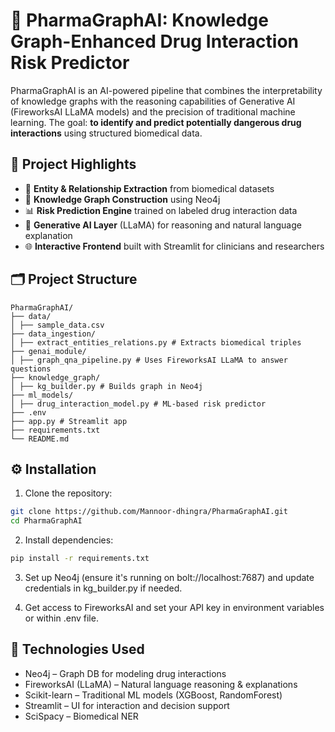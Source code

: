 # 💊 PharmaGraphAI: Knowledge Graph-Enhanced Drug Interaction Risk Predictor

PharmaGraphAI is an AI-powered pipeline that combines the interpretability of knowledge graphs with the reasoning capabilities of Generative AI (FireworksAI LLaMA models) and the precision of traditional machine learning. The goal: **to identify and predict potentially dangerous drug interactions** using structured biomedical data.

## 🚀 Project Highlights

- 🧠 **Entity & Relationship Extraction** from biomedical datasets
- 🔗 **Knowledge Graph Construction** using Neo4j
- 📊 **Risk Prediction Engine** trained on labeled drug interaction data
- 🤖 **Generative AI Layer** (LLaMA) for reasoning and natural language explanation
- 🌐 **Interactive Frontend** built with Streamlit for clinicians and researchers

## 🗂️ Project Structure

```
PharmaGraphAI/
├── data/
│ ├── sample_data.csv
├── data_ingestion/
│ ├── extract_entities_relations.py # Extracts biomedical triples
├── genai_module/
│ ├── graph_qna_pipeline.py # Uses FireworksAI LLaMA to answer questions
├── knowledge_graph/
│ ├── kg_builder.py # Builds graph in Neo4j
├── ml_models/
│ ├── drug_interaction_model.py # ML-based risk predictor
├── .env
├── app.py # Streamlit app
├── requirements.txt
└── README.md
```

## ⚙️ Installation

1. Clone the repository:
```bash
git clone https://github.com/Mannoor-dhingra/PharmaGraphAI.git
cd PharmaGraphAI
```

2. Install dependencies:
```bash
pip install -r requirements.txt
```

3. Set up Neo4j (ensure it's running on bolt://localhost:7687) and update credentials in kg_builder.py if needed.

4. Get access to FireworksAI and set your API key in environment variables or within .env file.

## 🧠 Technologies Used

- Neo4j – Graph DB for modeling drug interactions
- FireworksAI (LLaMA) – Natural language reasoning & explanations
- Scikit-learn – Traditional ML models (XGBoost, RandomForest)
- Streamlit – UI for interaction and decision support
- SciSpacy – Biomedical NER


